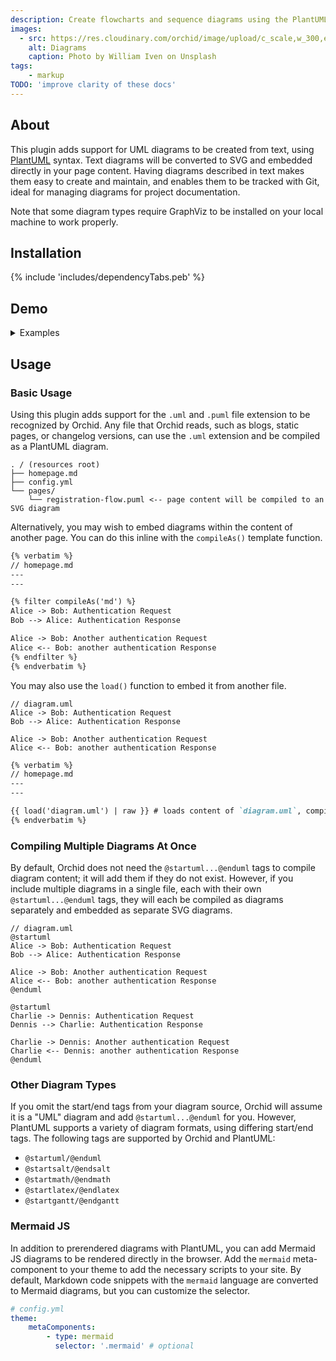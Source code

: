 ```yaml
---
description: Create flowcharts and sequence diagrams using the PlantUML markup language.
images:
  - src: https://res.cloudinary.com/orchid/image/upload/c_scale,w_300,e_blur:150/v1524974867/plugins/diagrams.jpg
    alt: Diagrams
    caption: Photo by William Iven on Unsplash
tags:
    - markup
TODO: 'improve clarity of these docs'
---
```


## About

This plugin adds support for UML diagrams to be created from text, using [PlantUML](https://plantuml.com) syntax. Text
diagrams will be converted to SVG and embedded directly in your page content. Having diagrams described in text makes 
them easy to create and maintain, and enables them to be tracked with Git, ideal for managing diagrams for 
project documentation.

Note that some diagram types require GraphViz to be installed on your local machine to work properly.

## Installation

{% include 'includes/dependencyTabs.peb' %}

## Demo

<details>
<summary>Examples</summary>


{% filter compileAs('md') %}

The following examples are taken directly from the official [PlantUML docs](https://plantuml.com/)

### Sequence Diagram

[source](https://plantuml.com/sequence-diagram)

```text
Alice -> Bob: Authentication Request
Bob --> Alice: Authentication Response

Alice -> Bob: Another authentication Request
Alice <-- Bob: another authentication Response
```

{% filter compileAs('uml') %}
Alice -> Bob: Authentication Request
Bob --> Alice: Authentication Response

Alice -> Bob: Another authentication Request
Alice <-- Bob: another authentication Response
{% endfilter %}

### Class Description

[source](https://plantuml.com/class-diagram)

```text
class Dummy {
 -field1
 #field2
 ~method1()
 +method2()
}
```

{% filter compileAs('uml') %}
class Dummy {
 -field1
 #field2
 ~method1()
 +method2()
}
{% endfilter %}

### Activity Diagram

[source](https://plantuml.com/activity-diagram-beta)

```text
start
if (condition A) then (yes)
  :Text 1;
elseif (condition B) then (yes)
  :Text 2;
  stop
elseif (condition C) then (yes)
  :Text 3;
elseif (condition D) then (yes)
  :Text 4;
else (nothing)
  :Text else;
endif
stop
```

{% filter compileAs('uml') %}
start
if (condition A) then (yes)
  :Text 1;
elseif (condition B) then (yes)
  :Text 2;
  stop
elseif (condition C) then (yes)
  :Text 3;
elseif (condition D) then (yes)
  :Text 4;
else (nothing)
  :Text else;
endif
stop
{% endfilter %}

### State Diagram

[source](https://plantuml.com/state-diagram)

```text
scale 350 width
[*] --> NotShooting

state NotShooting {
  [*] --> Idle
  Idle --> Configuring : EvConfig
  Configuring --> Idle : EvConfig
}

state Configuring {
  [*] --> NewValueSelection
  NewValueSelection --> NewValuePreview : EvNewValue
  NewValuePreview --> NewValueSelection : EvNewValueRejected
  NewValuePreview --> NewValueSelection : EvNewValueSaved
  
  state NewValuePreview {
    State1 -> State2
  }  
}
```

{% filter compileAs('uml') %}
scale 350 width
[*] --> NotShooting

state NotShooting {
  [*] --> Idle
  Idle --> Configuring : EvConfig
  Configuring --> Idle : EvConfig
}

state Configuring {
  [*] --> NewValueSelection
  NewValueSelection --> NewValuePreview : EvNewValue
  NewValuePreview --> NewValueSelection : EvNewValueRejected
  NewValuePreview --> NewValueSelection : EvNewValueSaved

  state NewValuePreview {
    State1 -> State2
  } 
}
{% endfilter %}

### Timing Diagram

[source](https://plantuml.com/timing-diagram)

```text
robust "Web Browser" as WB
concise "Web User" as WU

WB is Initializing
WU is Absent

@WB
0 is idle
+200 is Processing
+100 is Waiting
WB@0 <-> @50 : {50 ms lag}

@WU
0 is Waiting
+500 is ok
@200 <-> @+150 : {150 ms}
```

{% filter compileAs('uml') %}
robust "Web Browser" as WB
concise "Web User" as WU

WB is Initializing
WU is Absent

@WB
0 is idle
+200 is Processing
+100 is Waiting
WB@0 <-> @50 : {50 ms lag}

@WU
0 is Waiting
+500 is ok
@200 <-> @+150 : {150 ms}
{% endfilter %}


{% endfilter %}

</details>

## Usage

### Basic Usage

Using this plugin adds support for the `.uml` and `.puml` file extension to be recognized by Orchid. Any file that 
Orchid reads, such as blogs, static pages, or changelog versions, can use the `.uml` extension and be compiled as a 
PlantUML diagram.

```text
. / (resources root)
├── homepage.md
├── config.yml
└── pages/
    └── registration-flow.puml <-- page content will be compiled to an SVG diagram
```

Alternatively, you may wish to embed diagrams within the content of another page. You can do this inline with the 
`compileAs()` template function.

```markdown
{% verbatim %}
// homepage.md
---
---

{% filter compileAs('md') %}
Alice -> Bob: Authentication Request
Bob --> Alice: Authentication Response

Alice -> Bob: Another authentication Request
Alice <-- Bob: another authentication Response
{% endfilter %}
{% endverbatim %}
```

You may also use the `load()` function to embed it from another file.

```puml
// diagram.uml
Alice -> Bob: Authentication Request
Bob --> Alice: Authentication Response

Alice -> Bob: Another authentication Request
Alice <-- Bob: another authentication Response
```

```markdown
{% verbatim %}
// homepage.md
---
---

{{ load('diagram.uml') | raw }} # loads content of `diagram.uml`, compiles it as PlantUML, and embeds the result 
{% endverbatim %} 
```

### Compiling Multiple Diagrams At Once

By default, Orchid does not need the `@startuml...@enduml` tags to compile diagram content; it will add them if they do
not exist. However, if you include multiple diagrams in a single file, each with their own `@startuml...@enduml` tags,
they will each be compiled as diagrams separately and embedded as separate SVG diagrams.

```puml
// diagram.uml
@startuml
Alice -> Bob: Authentication Request
Bob --> Alice: Authentication Response

Alice -> Bob: Another authentication Request
Alice <-- Bob: another authentication Response
@enduml

@startuml
Charlie -> Dennis: Authentication Request
Dennis --> Charlie: Authentication Response

Charlie -> Dennis: Another authentication Request
Charlie <-- Dennis: another authentication Response
@enduml
```

### Other Diagram Types

If you omit the start/end tags from your diagram source, Orchid will assume it is a "UML" diagram and add 
`@startuml...@enduml` for you. However, PlantUML supports a variety of diagram formats, using differing start/end tags.
The following tags are supported by Orchid and PlantUML:

- `@startuml/@enduml`
- `@startsalt/@endsalt`
- `@startmath/@endmath`
- `@startlatex/@endlatex`
- `@startgantt/@endgantt`

### Mermaid JS

In addition to prerendered diagrams with PlantUML, you can add Mermaid JS diagrams to be rendered directly in the
browser. Add the `mermaid` meta-component to your theme to add the necessary scripts to your site. By default, Markdown
code snippets with the `mermaid` language are converted to Mermaid diagrams, but you can customize the selector.

```yaml
# config.yml
theme:
    metaComponents:
        - type: mermaid
          selector: '.mermaid' # optional
```
